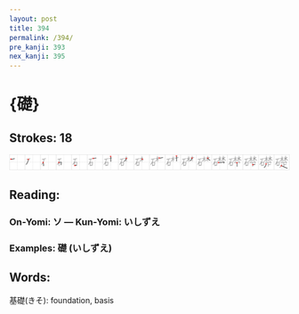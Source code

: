 ```yaml
---
layout: post
title: 394
permalink: /394/
pre_kanji: 393
nex_kanji: 395
---
```


# {礎}

## Strokes: 18

<div class="stroke"><img src="../images/E7A48E.png" /></div>

## Reading:

### On-Yomi: ソ &mdash; Kun-Yomi: いしずえ

### Examples: 礎 (いしずえ)

## Words:

基礎(きそ): foundation, basis
